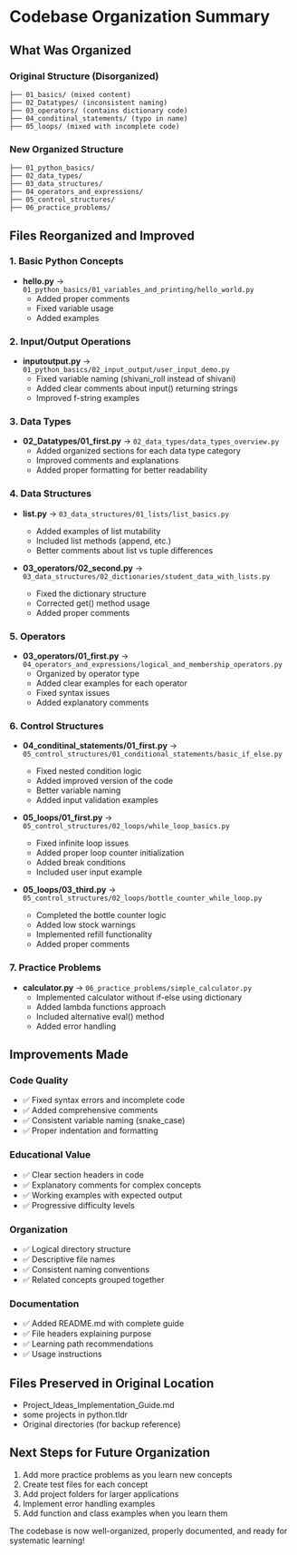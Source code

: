 # Codebase Organization Summary

## What Was Organized

### Original Structure (Disorganized)

```
├── 01_basics/ (mixed content)
├── 02_Datatypes/ (inconsistent naming)
├── 03_operators/ (contains dictionary code)
├── 04_conditinal_statements/ (typo in name)
├── 05_loops/ (mixed with incomplete code)
```

### New Organized Structure

```
├── 01_python_basics/
├── 02_data_types/
├── 03_data_structures/
├── 04_operators_and_expressions/
├── 05_control_structures/
├── 06_practice_problems/
```

## Files Reorganized and Improved

### 1. Basic Python Concepts

- **hello.py** → `01_python_basics/01_variables_and_printing/hello_world.py`
  - Added proper comments
  - Fixed variable usage
  - Added examples

### 2. Input/Output Operations

- **inputoutput.py** → `01_python_basics/02_input_output/user_input_demo.py`
  - Fixed variable naming (shivani_roll instead of shivani)
  - Added clear comments about input() returning strings
  - Improved f-string examples

### 3. Data Types

- **02_Datatypes/01_first.py** → `02_data_types/data_types_overview.py`
  - Added organized sections for each data type category
  - Improved comments and explanations
  - Added proper formatting for better readability

### 4. Data Structures

- **list.py** → `03_data_structures/01_lists/list_basics.py`

  - Added examples of list mutability
  - Included list methods (append, etc.)
  - Better comments about list vs tuple differences

- **03_operators/02_second.py** → `03_data_structures/02_dictionaries/student_data_with_lists.py`
  - Fixed the dictionary structure
  - Corrected get() method usage
  - Added proper comments

### 5. Operators

- **03_operators/01_first.py** → `04_operators_and_expressions/logical_and_membership_operators.py`
  - Organized by operator type
  - Added clear examples for each operator
  - Fixed syntax issues
  - Added explanatory comments

### 6. Control Structures

- **04_conditinal_statements/01_first.py** → `05_control_structures/01_conditional_statements/basic_if_else.py`

  - Fixed nested condition logic
  - Added improved version of the code
  - Better variable naming
  - Added input validation examples

- **05_loops/01_first.py** → `05_control_structures/02_loops/while_loop_basics.py`

  - Fixed infinite loop issues
  - Added proper loop counter initialization
  - Added break conditions
  - Included user input example

- **05_loops/03_third.py** → `05_control_structures/02_loops/bottle_counter_while_loop.py`
  - Completed the bottle counter logic
  - Added low stock warnings
  - Implemented refill functionality
  - Added proper comments

### 7. Practice Problems

- **calculator.py** → `06_practice_problems/simple_calculator.py`
  - Implemented calculator without if-else using dictionary
  - Added lambda functions approach
  - Included alternative eval() method
  - Added error handling

## Improvements Made

### Code Quality

- ✅ Fixed syntax errors and incomplete code
- ✅ Added comprehensive comments
- ✅ Consistent variable naming (snake_case)
- ✅ Proper indentation and formatting

### Educational Value

- ✅ Clear section headers in code
- ✅ Explanatory comments for complex concepts
- ✅ Working examples with expected output
- ✅ Progressive difficulty levels

### Organization

- ✅ Logical directory structure
- ✅ Descriptive file names
- ✅ Consistent naming conventions
- ✅ Related concepts grouped together

### Documentation

- ✅ Added README.md with complete guide
- ✅ File headers explaining purpose
- ✅ Learning path recommendations
- ✅ Usage instructions

## Files Preserved in Original Location

- Project_Ideas_Implementation_Guide.md
- some projects in python.tldr
- Original directories (for backup reference)

## Next Steps for Future Organization

1. Add more practice problems as you learn new concepts
2. Create test files for each concept
3. Add project folders for larger applications
4. Implement error handling examples
5. Add function and class examples when you learn them

The codebase is now well-organized, properly documented, and ready for systematic learning!
